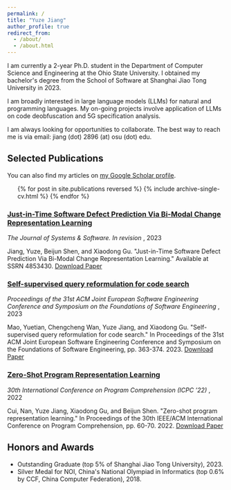 ```yaml
---
permalink: /
title: "Yuze Jiang"
author_profile: true
redirect_from: 
  - /about/
  - /about.html
---
```

I am currently a 2-year Ph.D. student in the Department of Computer Science and Engineering at the Ohio State University. I obtained my bachelor's degree from the School of Software at Shanghai Jiao Tong University in 2023.

I am broadly interested in large language models (LLMs) for natural and programming languages. My on-going projects involve application of LLMs on code deobfuscation and 5G specification analysis.

I am always looking for opportunities to collaborate. The best way to reach me is via email: jiang (dot) 2896 (at) osu (dot) edu.

## Selected Publications

You can also find my articles on [my Google Scholar profile](https://scholar.google.com/citations?user=AsvTdRIAAAAJ&hl=en).

<ul>{% for post in site.publications reversed %}
    {% include archive-single-cv.html %}
  {% endfor %}</ul>

### [Just-in-Time Software Defect Prediction Via Bi-Modal Change Representation Learning](https://jyz-1201.github.io/publication/paper3)

*The Journal of Systems & Software. In revision* , 2023

Jiang, Yuze, Beijun Shen, and Xiaodong Gu. "Just-in-Time Software Defect Prediction Via Bi-Modal Change Representation Learning." Available at SSRN 4853430.
[Download Paper](https://papers.ssrn.com/sol3/papers.cfm?abstract_id=4853430)

### [Self-supervised query reformulation for code search](https://jyz-1201.github.io/publication/paper2)

*Proceedings of the 31st ACM Joint European Software Engineering Conference and Symposium on the Foundations of Software Engineering* , 2023

Mao, Yuetian, Chengcheng Wan, Yuze Jiang, and Xiaodong Gu. "Self-supervised query reformulation for code search." In Proceedings of the 31st ACM Joint European Software Engineering Conference and Symposium on the Foundations of Software Engineering, pp. 363-374. 2023.
[Download Paper](https://arxiv.org/pdf/2307.00267)

### [Zero-Shot Program Representation Learning](https://jyz-1201.github.io/publication/paper1)

*30th International Conference on Program Comprehension (ICPC ’22)* , 2022

Cui, Nan, Yuze Jiang, Xiaodong Gu, and Beijun Shen. "Zero-shot program representation learning." In Proceedings of the 30th IEEE/ACM International Conference on Program Comprehension, pp. 60-70. 2022.
[Download Paper](https://arxiv.org/pdf/2204.08360)

## Honors and Awards

* Outstanding Graduate (top 5% of Shanghai Jiao Tong University), 2023.
* Silver Medal for NOI, China's National Olympiad in Informatics (top 0.6% by CCF, China Computer Federation), 2018.

